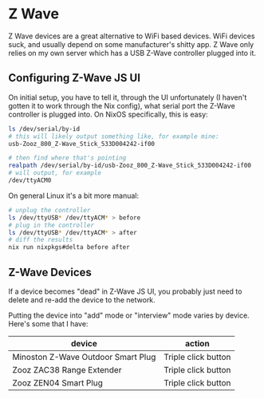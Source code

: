 # Z Wave

Z Wave devices are a great alternative to WiFi based devices. WiFi devices suck,
and usually depend on some manufacturer's shitty app. Z Wave only relies on my own
server which has a USB Z-Wave controller plugged into it.

## Configuring Z-Wave JS UI

On initial setup, you have to tell it, through the UI unfortunately
(I haven't gotten it to work through the Nix config), what serial port the Z-Wave
controller is plugged into. On NixOS specifically, this is easy:

```bash
ls /dev/serial/by-id
# this will likely output something like, for example mine:
usb-Zooz_800_Z-Wave_Stick_533D004242-if00

# then find where that's pointing
realpath /dev/serial/by-id/usb-Zooz_800_Z-Wave_Stick_533D004242-if00
# will output, for example
/dev/ttyACM0
```

On general Linux it's a bit more manual:

```bash
# unplug the controller
ls /dev/ttyUSB* /dev/ttyACM* > before
# plug in the controller
ls /dev/ttyUSB* /dev/ttyACM* > after
# diff the results
nix run nixpkgs#delta before after
```

## Z-Wave Devices

If a device becomes "dead" in Z-Wave JS UI, you probably just need to delete and re-add the device to the network.

Putting the device into "add" mode or "interview" mode varies by device. Here's some that I have:

| device                             | action              |
| ---------------------------------- | ------------------- |
| Minoston Z-Wave Outdoor Smart Plug | Triple click button |
| Zooz ZAC38 Range Extender          | Triple click button |
| Zooz ZEN04 Smart Plug              | Triple click button |
